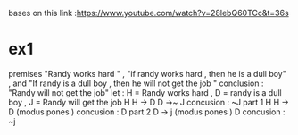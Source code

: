 bases on this link :https://www.youtube.com/watch?v=28lebQ60TCc&t=36s
# ex1 
premises  "Randy works hard " , "if randy works hard , then he is a dull boy" , and "If randy is a dull boy , then he will not get the job "
conclusion : "Randy will not get the job"
let : 
H = Randy works hard , D  = randy is a dull boy , J = Randy will get the job 
H 
H -> D 
D ->~ J 
concusion : ~J 
part 1 
H 
H -> D  (modus pones )
concusion : D 
part 2 
D -> j (modus pones )
D 
concusion : ~j 


